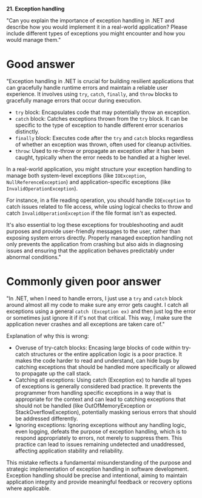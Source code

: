 **21. Exception handling**

"Can you explain the importance of exception handling in .NET and describe how you would implement it in a real-world application? Please include different types of exceptions you might encounter and how you would manage them."

# Good answer

"Exception handling in .NET is crucial for building resilient applications that can gracefully handle runtime errors and maintain a reliable user experience. It involves using `try`, `catch`, `finally`, and `throw` blocks to gracefully manage errors that occur during execution.
- `try` block: Encapsulates code that may potentially throw an exception.
- `catch` block: Catches exceptions thrown from the `try` block. It can be specific to the type of exception to handle different error scenarios distinctly.
- `finally` block: Executes code after the `try` and `catch` blocks regardless of whether an exception was thrown, often used for cleanup activities.
- `throw`: Used to re-throw or propagate an exception after it has been caught, typically when the error needs to be handled at a higher level.

In a real-world application, you might structure your exception handling to manage both system-level exceptions (like `IOException`, `NullReferenceException`) and application-specific exceptions (like `InvalidOperationException`). 

For instance, in a file reading operation, you should handle `IOException` to catch issues related to file access, while using logical checks to throw and catch `InvalidOperationException` if the file format isn't as expected.

It's also essential to log these exceptions for troubleshooting and audit purposes and provide user-friendly messages to the user, rather than exposing system errors directly. Properly managed exception handling not only prevents the application from crashing but also aids in diagnosing issues and ensuring that the application behaves predictably under abnormal conditions."

# Commonly given poor answer

"In .NET, when I need to handle errors, I just use a `try` and `catch` block around almost all my code to make sure any error gets caught. I catch all exceptions using a general `catch (Exception ex)` and then just log the error or sometimes just ignore it if it's not that critical. This way, I make sure the application never crashes and all exceptions are taken care of."

Explanation of why this is wrong:
- Overuse of try-catch blocks: Encasing large blocks of code within try-catch structures or the entire application logic is a poor practice. It makes the code harder to read and understand, can hide bugs by catching exceptions that should be handled more specifically or allowed to propagate up the call stack.
- Catching all exceptions: Using catch (Exception ex) to handle all types of exceptions is generally considered bad practice. It prevents the programmer from handling specific exceptions in a way that is appropriate for the context and can lead to catching exceptions that should not be handled (like OutOfMemoryException or StackOverflowException), potentially masking serious errors that should be addressed differently.
- Ignoring exceptions: Ignoring exceptions without any handling logic, even logging, defeats the purpose of exception handling, which is to respond appropriately to errors, not merely to suppress them. This practice can lead to issues remaining undetected and unaddressed, affecting application stability and reliability.

This mistake reflects a fundamental misunderstanding of the purpose and strategic implementation of exception handling in software development. Exception handling should be precise and intentional, aiming to maintain application integrity and provide meaningful feedback or recovery options where applicable.
